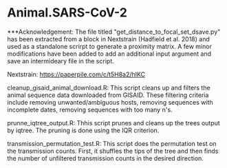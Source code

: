 # Animal.SARS-CoV-2
***Acknowledgement:
The file titled "get_distance_to_focal_set_dsave.py" has been extracted from a block in Nextstrain (Hadfield et al. 2018) and used as a standalone scrirpt to generate
a proximity matrix. A few minor modifications have been added to add an additional input argument and save an intermideary file in the script. 

Nextstrain:
https://paperpile.com/c/t5H8a2/hIKC



cleanup_gisaid_animal_download.R: This script cleans up and filters the animal sequence data downloaded from GISAID. These filtering criteria include removing unwanted/ambiguous hosts, removing sequences with incomplete dates, removing sequences with too many n's.

prunne_iqtree_output.R: Thhis script prunes and cleans up the trees output by iqtree. The pruning is done using the IQR criterion.

transmission_permutation_test.R: This script does the permutation test on the transmission counts. First, it shuffles the tips of the tree and then finds the number of unfiltered transmission counts in the desired direction.
